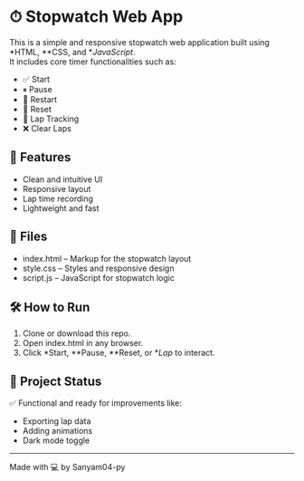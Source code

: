 # ⏱ Stopwatch Web App

This is a simple and responsive stopwatch web application built using *HTML, **CSS, and **JavaScript*.  
It includes core timer functionalities such as:

- ✅ Start
- ⏸ Pause
- 🔁 Restart
- 🔄 Reset
- 🏁 Lap Tracking
- ❌ Clear Laps

## 🚀 Features

- Clean and intuitive UI
- Responsive layout
- Lap time recording
- Lightweight and fast

## 📂 Files

- index.html – Markup for the stopwatch layout
- style.css – Styles and responsive design
- script.js – JavaScript for stopwatch logic

## 🛠 How to Run

1. Clone or download this repo.
2. Open index.html in any browser.
3. Click *Start, **Pause, **Reset, or **Lap* to interact.


## 📌 Project Status

✅ Functional and ready for improvements like:
- Exporting lap data
- Adding animations
- Dark mode toggle

---

Made with 💻 by Sanyam04-py

